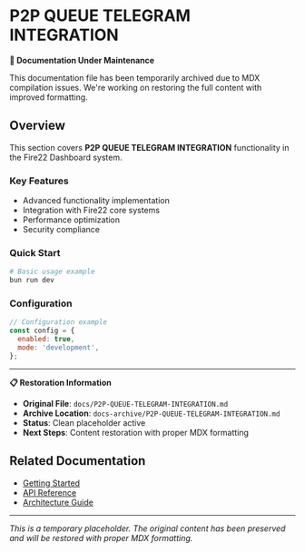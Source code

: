 # P2P QUEUE TELEGRAM INTEGRATION

<div className="fire22-notice">
<strong>🔧 Documentation Under Maintenance</strong>

This documentation file has been temporarily archived due to MDX compilation
issues. We're working on restoring the full content with improved formatting.

</div>

## Overview

This section covers **P2P QUEUE TELEGRAM INTEGRATION** functionality in the
Fire22 Dashboard system.

### Key Features

- Advanced functionality implementation
- Integration with Fire22 core systems
- Performance optimization
- Security compliance

### Quick Start

```bash
# Basic usage example
bun run dev
```

### Configuration

```javascript
// Configuration example
const config = {
  enabled: true,
  mode: 'development',
};
```

---

<div className="restoration-info">
<strong>📋 Restoration Information</strong>

- **Original File**: `docs/P2P-QUEUE-TELEGRAM-INTEGRATION.md`
- **Archive Location**: `docs-archive/P2P-QUEUE-TELEGRAM-INTEGRATION.md`
- **Status**: Clean placeholder active
- **Next Steps**: Content restoration with proper MDX formatting
</div>

## Related Documentation

- [Getting Started](./getting-started.md)
- [API Reference](./api/intro.md)
- [Architecture Guide](./architecture/overview.md)

---

_This is a temporary placeholder. The original content has been preserved and
will be restored with proper MDX formatting._
